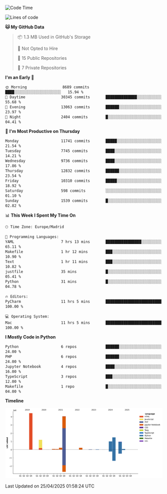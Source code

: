 <!--START_SECTION:waka-->
![Code Time](http://img.shields.io/badge/Code%20Time-784%20hrs%2016%20mins-blue)

![Lines of code](https://img.shields.io/badge/From%20Hello%20World%20I%27ve%20Written-13.8%20million%20lines%20of%20code-blue)

**🐱 My GitHub Data** 

> 📦 1.3 MB Used in GitHub's Storage 
 > 
> 🚫 Not Opted to Hire
 > 
> 📜 15 Public Repositories 
 > 
> 🔑 7 Private Repositories 
 > 
**I'm an Early 🐤** 

```text
🌞 Morning                8689 commits        ████░░░░░░░░░░░░░░░░░░░░░   15.94 % 
🌆 Daytime                30345 commits       ██████████████░░░░░░░░░░░   55.68 % 
🌃 Evening                13063 commits       ██████░░░░░░░░░░░░░░░░░░░   23.97 % 
🌙 Night                  2404 commits        █░░░░░░░░░░░░░░░░░░░░░░░░   04.41 % 
```
📅 **I'm Most Productive on Thursday** 

```text
Monday                   11741 commits       █████░░░░░░░░░░░░░░░░░░░░   21.54 % 
Tuesday                  7745 commits        ████░░░░░░░░░░░░░░░░░░░░░   14.21 % 
Wednesday                9736 commits        ████░░░░░░░░░░░░░░░░░░░░░   17.86 % 
Thursday                 12832 commits       ██████░░░░░░░░░░░░░░░░░░░   23.54 % 
Friday                   10310 commits       █████░░░░░░░░░░░░░░░░░░░░   18.92 % 
Saturday                 598 commits         ░░░░░░░░░░░░░░░░░░░░░░░░░   01.10 % 
Sunday                   1539 commits        █░░░░░░░░░░░░░░░░░░░░░░░░   02.82 % 
```


📊 **This Week I Spent My Time On** 

```text
🕑︎ Time Zone: Europe/Madrid

💬 Programming Languages: 
YAML                     7 hrs 13 mins       ████████████████░░░░░░░░░   65.11 % 
Makefile                 1 hr 12 mins        ███░░░░░░░░░░░░░░░░░░░░░░   10.90 % 
Text                     1 hr 11 mins        ███░░░░░░░░░░░░░░░░░░░░░░   10.82 % 
justfile                 35 mins             █░░░░░░░░░░░░░░░░░░░░░░░░   05.41 % 
Python                   31 mins             █░░░░░░░░░░░░░░░░░░░░░░░░   04.78 % 

🔥 Editors: 
PyCharm                  11 hrs 5 mins       █████████████████████████   100.00 % 

💻 Operating System: 
Mac                      11 hrs 5 mins       █████████████████████████   100.00 % 
```

**I Mostly Code in Python** 

```text
Python                   6 repos             ██████░░░░░░░░░░░░░░░░░░░   24.00 % 
PHP                      6 repos             ██████░░░░░░░░░░░░░░░░░░░   24.00 % 
Jupyter Notebook         4 repos             ████░░░░░░░░░░░░░░░░░░░░░   16.00 % 
TypeScript               3 repos             ███░░░░░░░░░░░░░░░░░░░░░░   12.00 % 
Makefile                 1 repo              █░░░░░░░░░░░░░░░░░░░░░░░░   04.00 % 
```



**Timeline**

![Lines of Code chart](https://raw.githubusercontent.com/danisoronellas/danisoronellas/main/assets/bar_graph.png)


 Last Updated on 25/04/2025 01:58:24 UTC
<!--END_SECTION:waka-->
